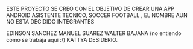 ESTE PROYECTO SE CREO CON EL OBJETIVO DE CREAR UNA APP ANDROID 
ASISTENTE TECNICO, SOCCER FOOTBALL , EL NOMBRE AUN NO ESTA DECIDIDO
INTEGRANTES 

EDINSON SANCHEZ
MANUEL SUAREZ
WALTER BAJANA (no entiendo como se trabaja aqui :/)
KATTYA DESIDERIO.

